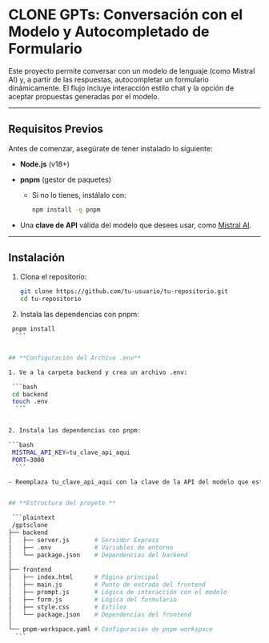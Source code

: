 # CLONE GPTs: Conversación con el Modelo y Autocompletado de Formulario

Este proyecto permite conversar con un modelo de lenguaje (como Mistral AI) y, a partir de las respuestas, autocompletar un formulario dinámicamente. El flujo incluye interacción estilo chat y la opción de aceptar propuestas generadas por el modelo.

---

## **Requisitos Previos**

Antes de comenzar, asegúrate de tener instalado lo siguiente:

- **Node.js** (v18+)
- **pnpm** (gestor de paquetes)
  - Si no lo tienes, instálalo con:
    ```bash
    npm install -g pnpm
    ```

- Una **clave de API** válida del modelo que desees usar, como [Mistral AI](https://mistral.ai).

---

## **Instalación**

1. Clona el repositorio:

   ```bash
   git clone https://github.com/tu-usuario/tu-repositorio.git
   cd tu-repositorio
    ```

2. Instala las dependencias con pnpm:

  ```bash
   pnpm install
    ```


## **Configuración del Archivo .env**

1. Ve a la carpeta backend y crea un archivo .env:

   ```bash
   cd backend
   touch .env
    ```


2. Instala las dependencias con pnpm:

  ```bash
   MISTRAL_API_KEY=tu_clave_api_aqui
   PORT=3000
    ```

- Reemplaza tu_clave_api_aqui con la clave de la API del modelo que estés utilizando.


## **Estructura del proyeto **

   ```plaintext
   /gptsclone
  ├── backend
  │   ├── server.js       # Servidor Express
  │   ├── .env            # Variables de entorno
  │   └── package.json    # Dependencias del backend
  │
  ├── frontend
  │   ├── index.html      # Página principal
  │   ├── main.js         # Punto de entrada del frontend
  │   ├── prompt.js       # Lógica de interacción con el modelo
  │   ├── form.js         # Lógica del formulario
  │   ├── style.css       # Estilos
  │   └── package.json    # Dependencias del frontend
  │
  └── pnpm-workspace.yaml # Configuración de pnpm workspace
    ```
